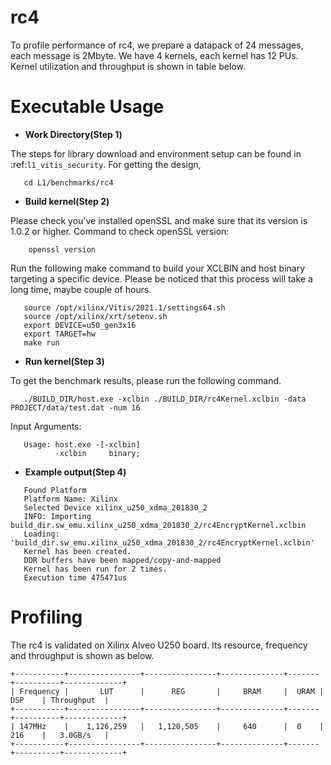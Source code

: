 rc4
========

To profile performance of rc4, we prepare a datapack of 24 messages, each message is 2Mbyte.
We have 4 kernels, each kernel has 12 PUs.
Kernel utilization and throughput is shown in table below.

Executable Usage
================

* **Work Directory(Step 1)**

The steps for library download and environment setup can be found in :ref:`l1_vitis_security`. For getting the design,

```
   cd L1/benchmarks/rc4
```

* **Build kernel(Step 2)**

Please check you've installed openSSL and make sure that its version is 1.0.2 or higher. Command to check openSSL version:

```
    openssl version
```

Run the following make command to build your XCLBIN and host binary targeting a specific device. Please be noticed that this process will take a long time, maybe couple of hours.

```
   source /opt/xilinx/Vitis/2021.1/settings64.sh
   source /opt/xilinx/xrt/setenv.sh
   export DEVICE=u50_gen3x16
   export TARGET=hw
   make run 
```

* **Run kernel(Step 3)**

To get the benchmark results, please run the following command.

```
   ./BUILD_DIR/host.exe -xclbin ./BUILD_DIR/rc4Kernel.xclbin -data PROJECT/data/test.dat -num 16
```

Input Arguments:

```
   Usage: host.exe -[-xclbin]
          -xclbin     binary;
```

* **Example output(Step 4)**

```
   Found Platform
   Platform Name: Xilinx
   Selected Device xilinx_u250_xdma_201830_2
   INFO: Importing build_dir.sw_emu.xilinx_u250_xdma_201830_2/rc4EncryptKernel.xclbin
   Loading: 'build_dir.sw_emu.xilinx_u250_xdma_201830_2/rc4EncryptKernel.xclbin'
   Kernel has been created.
   DDR buffers have been mapped/copy-and-mapped
   Kernel has been run for 2 times.
   Execution time 475471us
```

Profiling 
=========

The rc4 is validated on Xilinx Alveo U250 board. 
Its resource, frequency and throughput is shown as below.

    +-----------+----------------+----------------+--------------+-------+----------+-------------+ 
    | Frequency |       LUT      |      REG       |     BRAM     |  URAM |   DSP    | Throughput  | 
    +-----------+----------------+----------------+--------------+-------+----------+-------------+ 
    | 147MHz    |    1,126,259   |   1,120,505    |     640      |  0    |   216    |   3.0GB/s   | 
    +-----------+----------------+----------------+--------------+-------+----------+-------------+

